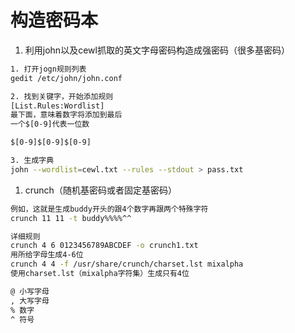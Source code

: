 # 构造密码本

1. 利用john以及cewl抓取的英文字母密码构造成强密码（很多基密码）

```bash
1. 打开jogn规则列表
gedit /etc/john/john.conf

2. 找到关键字，开始添加规则
[List.Rules:Wordlist]
最下面，意味着数字将添加到最后
一个$[0-9]代表一位数

$[0-9]$[0-9]$[0-9]

3. 生成字典
john --wordlist=cewl.txt --rules --stdout > pass.txt
```

1. crunch（随机基密码或者固定基密码）

```bash
例如，这就是生成buddy开头的跟4个数字再跟两个特殊字符
crunch 11 11 -t buddy%%%%^^

详细规则
crunch 4 6 0123456789ABCDEF -o crunch1.txt 
用所给字母生成4-6位
crunch 4 4 -f /usr/share/crunch/charset.lst mixalpha 
使用charset.lst（mixalpha字符集）生成只有4位

@ 小写字母
, 大写字母
% 数字
^ 符号
```

‍
